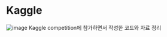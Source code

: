 # Kaggle
![image](https://user-images.githubusercontent.com/57738176/170173080-bbe62fa2-903f-442d-9e1e-b2467e857f5e.png)
Kaggle competition에 참가하면서 작성한 코드와 자료 정리
